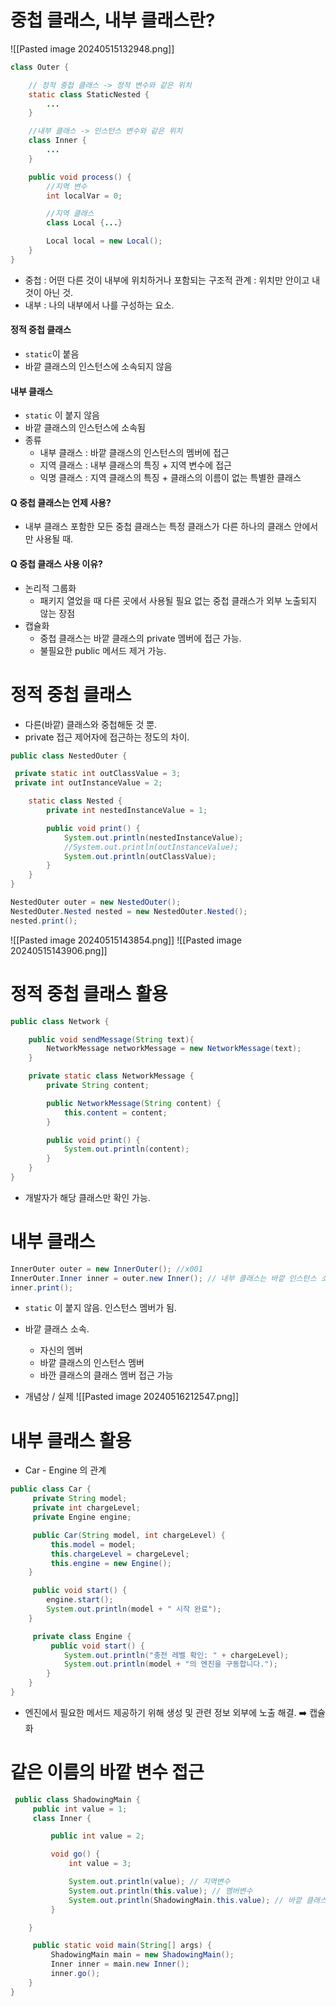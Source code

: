 # 중첩 클래스, 내부 클래스란?

![[Pasted image 20240515132948.png]]

```java
class Outer {

	// 정적 중첩 클래스 -> 정적 변수와 같은 위치
	static class StaticNested {
		...
	}

	//내부 클래스 -> 인스턴스 변수와 같은 위치
	class Inner {
		...
	}

	public void process() {
		//지역 변수
		int localVar = 0;

		//지역 클래스
		class Local {...}

		Local local = new Local();
	}
}
```

* 중첩 : 어떤 다른 것이 내부에 위치하거나 포함되는 구조적 관계 : 위치만 안이고 내 것이 아닌 것.
* 내부 : 나의 내부에서 나를 구성하는 요소.

#### 정적 중첩 클래스
* `static`이 붙음
* 바깥 클래스의 인스턴스에 소속되지 않음

#### 내부 클래스
* `static` 이 붙지 않음 
* 바깥 클래스의 인스턴스에 소속됨
* 종류
	* 내부 클래스 : 바깥 클래스의 인스턴스의 멤버에 접근
	* 지역 클래스 : 내부 클래스의 특징 + 지역 변수에 접근
	* 익명 클래스 : 지역 클래스의 특징 + 클래스의 이름이 없는 특별한 클래스

#### Q 중첩 클래스는 언제 사용?
* 내부 클래스 포함한 모든 중첩 클래스는 특정 클래스가 다른 하나의 클래스 안에서만 사용될 때.
#### Q 중첩 클래스 사용 이유?
* 논리적 그룹화
	* 패키지 열었을 때 다른 곳에서 사용될 필요 없는 중첩 클래스가 외부 노출되지 않는 장점
* 캡슐화
	* 중첩 클래스는 바깥 클래스의 private 멤버에 접근 가능.
	* 불필요한 public 메서드 제거 가능.


# 정적 중첩 클래스
* 다른(바깥) 클래스와 중첩해둔 것 뿐.
* private 접근 제어자에 접근하는 정도의 차이.
```java
public class NestedOuter {

 private static int outClassValue = 3;
 private int outInstanceValue = 2;

    static class Nested {
        private int nestedInstanceValue = 1;

		public void print() { 
			System.out.println(nestedInstanceValue); 
		    //System.out.println(outInstanceValue);
			System.out.println(outClassValue);
        }
	} 
}
```

```java
NestedOuter outer = new NestedOuter();
NestedOuter.Nested nested = new NestedOuter.Nested();
nested.print();
```
![[Pasted image 20240515143854.png]]
![[Pasted image 20240515143906.png]]

# 정적 중첩 클래스 활용
```java
public class Network {

	public void sendMessage(String text){
		NetworkMessage networkMessage = new NetworkMessage(text);
	}

	private static class NetworkMessage {
		private String content;

		public NetworkMessage(String content) {
			this.content = content;
		}

		public void print() {
			System.out.println(content);
		}
	}
}
```
* 개발자가 해당 클래스만 확인 가능.

# 내부 클래스
```java
InnerOuter outer = new InnerOuter(); //x001
InnerOuter.Inner inner = outer.new Inner(); // 내부 클래스는 바깥 인스턴스 소속. 바깥 클래스의 인스턴스 정보 알아야 생성 가능. x002
inner.print();
```
* `static` 이 붙지 않음. 인스턴스 멤버가 됨.
* 바깥 클래스 소속.
	* 자신의 멤버
	* 바깥 클래스의 인스턴스 멤버
	* 바깐 클래스의 클래스 멤버 접근 가능

* 개념상 / 실제
![[Pasted image 20240516212547.png]]

# 내부 클래스 활용
* Car - Engine 의 관계
```java
public class Car {
     private String model;
     private int chargeLevel;
     private Engine engine;

     public Car(String model, int chargeLevel) {
         this.model = model;
         this.chargeLevel = chargeLevel;
         this.engine = new Engine();
	}

     public void start() {
        engine.start();
		System.out.println(model + " 시작 완료"); 
	}

     private class Engine {
         public void start() {
			System.out.println("충전 레벨 확인: " + chargeLevel);
			System.out.println(model + "의 엔진을 구동합니다."); 
		}
	}
}
```

* 엔진에서 필요한 메서드 제공하기 위해 생성 및 관련 정보 외부에 노출 해결. ➡️ 캡슐화

# 같은 이름의 바깥 변수 접근
```java
 public class ShadowingMain {
     public int value = 1;
     class Inner {

         public int value = 2;

         void go() {
             int value = 3;

             System.out.println(value); // 지역변수
             System.out.println(this.value); // 멤버변수
             System.out.println(ShadowingMain.this.value); // 바깥 클래스 인스턴스 변수
         }

	}

     public static void main(String[] args) {
         ShadowingMain main = new ShadowingMain();
         Inner inner = main.new Inner();
         inner.go();
	} 
}

```